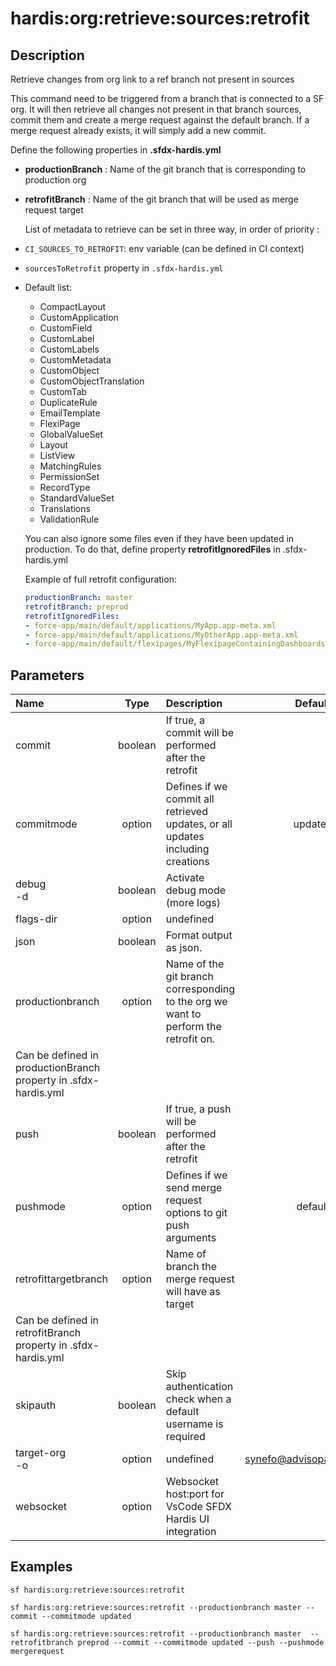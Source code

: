 <!-- This file has been generated with command 'sf hardis:doc:plugin:generate'. Please do not update it manually or it may be overwritten -->
# hardis:org:retrieve:sources:retrofit

## Description

Retrieve changes from org link to a ref branch not present in sources

  This command need to be triggered from a branch that is connected to a SF org. It will then retrieve all changes not present in that branch sources, commit them and create a merge request against the default branch. If a merge request already exists, it will simply add a new commit.

  Define the following properties in **.sfdx-hardis.yml**

- **productionBranch** : Name of the git branch that is corresponding to production org
- **retrofitBranch** : Name of the git branch that will be used as merge request target

  List of metadata to retrieve can be set in three way, in order of priority :

- `CI_SOURCES_TO_RETROFIT`: env variable (can be defined in CI context)
- `sourcesToRetrofit` property in `.sfdx-hardis.yml`
- Default list:

  - CompactLayout
  - CustomApplication
  - CustomField
  - CustomLabel
  - CustomLabels
  - CustomMetadata
  - CustomObject
  - CustomObjectTranslation
  - CustomTab
  - DuplicateRule
  - EmailTemplate
  - FlexiPage
  - GlobalValueSet
  - Layout
  - ListView
  - MatchingRules
  - PermissionSet
  - RecordType
  - StandardValueSet
  - Translations
  - ValidationRule

  You can also ignore some files even if they have been updated in production. To do that, define property **retrofitIgnoredFiles** in .sfdx-hardis.yml

  Example of full retrofit configuration:

  ```yaml
  productionBranch: master
  retrofitBranch: preprod
  retrofitIgnoredFiles:
  - force-app/main/default/applications/MyApp.app-meta.xml
  - force-app/main/default/applications/MyOtherApp.app-meta.xml
  - force-app/main/default/flexipages/MyFlexipageContainingDashboards.flexipage-meta.xml
  ```
  

## Parameters

| Name         |  Type   | Description                                                                    | Default | Required |     Options     |
|:-------------|:-------:|:-------------------------------------------------------------------------------|:-------:|:--------:|:---------------:|
| commit       | boolean | If true, a commit will be performed after the retrofit                         |         |          |                 |
| commitmode   | option  | Defines if we commit all retrieved updates, or all updates including creations | updated |          | updated<br/>all |
| debug<br/>-d | boolean | Activate debug mode (more logs)                                                |         |          |                 |
| flags-dir    | option  | undefined                                                                      |         |          |                 |
| json         | boolean | Format output as json.                                                         |         |          |                 |
|productionbranch|option|Name of the git branch corresponding to the org we want to perform the retrofit on.
Can be defined in productionBranch property in .sfdx-hardis.yml||||
|push|boolean|If true, a push will be performed after the retrofit||||
|pushmode|option|Defines if we send merge request options to git push arguments|default||default<br/>mergerequest|
|retrofittargetbranch|option|Name of branch the merge request will have as target
Can be defined in retrofitBranch property in .sfdx-hardis.yml||||
|skipauth|boolean|Skip authentication check when a default username is required||||
|target-org<br/>-o|option|undefined|<synefo@advisopartners.com>|||
|websocket|option|Websocket host:port for VsCode SFDX Hardis UI integration||||

## Examples

```shell
sf hardis:org:retrieve:sources:retrofit
```

```shell
sf hardis:org:retrieve:sources:retrofit --productionbranch master --commit --commitmode updated
```

```shell
sf hardis:org:retrieve:sources:retrofit --productionbranch master  --retrofitbranch preprod --commit --commitmode updated --push --pushmode mergerequest
```


